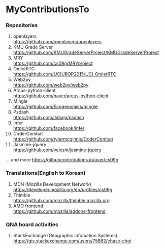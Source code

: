 # MyContributionsTo

### Repositories
1. openlayers<br>
https://github.com/openlayers/openlayers
2. KMU Grade Server<br>
https://github.com/KMUGradeServerProject/KMUGradeServerProject
3. MRY<br>
https://github.com/cs09g/MRYproject
4. OmletRTC<br>
https://github.com/UCIUROP2015/UCI_OmletRTC
5. Web2py<br>
https://github.com/web2py/web2py
6. Arcus-python-client<br>
https://github.com/naver/arcus-python-client
7. Mingle<br>
https://github.com/Ecogenomics/mingle
8. Psdash<br>
https://github.com/Jahaja/psdash
9. Infer<br>
https://github.com/facebook/infer
10. CoderCombat<br>
https://github.com/tylermcginnis/CoderCombat
11. Jasmine-jquery<br>
https://github.com/velesin/jasmine-jquery

... and more 
https://githubcontributions.io/user/cs09g

### Translations(English to Korean)
1. MDN (Mozilla Development Network)<br>
https://developer.mozilla.org/en/profiles/cs09g
2. Thimble<br>
https://github.com/mozilla/thimble.mozilla.org
3. AMO frontend<br>
https://github.com/mozilla/addons-frontend

### QNA board activities
1. StackExchange (Geographic Infomation Systems)<br>
https://gis.stackexchange.com/users/75882/chase-choi
